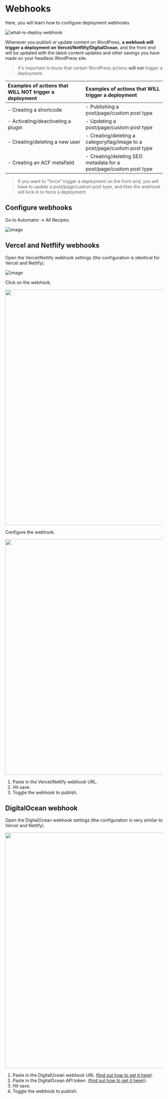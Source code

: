 # Webhooks

Here, you will learn how to configure deployment webhooks.

![what-is-deploy-webhook](https://github.com/astrowp/docs/assets/170225022/69bd358f-d1e7-4cda-b7fe-7f75809546ae)

Whenever you publish or update content on WordPress, **a webhook will trigger a deployment on Vercel/Netflify/DigitalOcean**, and the front end will be updated with the latest content updates and other savings you have made on your headless WordPress site.

> It's important to know that certain WordPress actions **will not** trigger a deployment.

| Examples of actions that **WILL NOT** trigger a deployment | Examples of actions that **WILL** trigger a deployment |
| :-------- | :------- |
| - Creating a shortcode | - Publishing a post/page/custom post type |<tr></tr>
| - Activating/deactivating a plugin | - Updating a post/page/custom post type |<tr></tr>
| - Creating/deleting a new user | - Creating/deleting a category/tag/image to a post/page/custom post type |<tr></tr>
| - Creating an ACF metafield | - Creating/deleting SEO metadata for a post/page/custom post type |<tr></tr>

> If you want to "force" trigger a deployment on the front end, you will have to update a post/page/custom post type, and then the webhook will kick in to force a deployment.

## Configure webhooks

Go to Automator -> All Recipes.

![image](https://github.com/astrowp/docs/assets/170225022/e7aa54fd-3fd8-459f-aa6e-664c7ba8b566)

## Vercel and Netflify webhooks

Open the Vercel/Netlify webhook settings (the configuration is identical for Vercel and Netlify).

![image](https://github.com/astrowp/docs/assets/170225022/84f78ee7-3510-47e5-8bf7-aecc0621d0dc)

Click on the webhook.

<img src="https://github.com/astrowp/docs/assets/170225022/cc9e6b12-1697-4ac2-b609-27aad8cf093d" width="750" />

Configure the webhook.

<img src="https://github.com/astrowp/docs/assets/170225022/e4ebc18f-6d98-4ffa-b026-67af74f53c62" width="750" />

1. Paste in the Vercel/Netlify webhook URL.
2. Hit save.
3. Toggle the webhook to publish.

## DigitalOcean webhook

Open the DigitalOcean webhook settings (the configuration is very similar to Vercel and Netlify).

<img src="https://github.com/astrowp/docs/assets/170225022/a024afe2-70b6-4edc-b412-e8c901fddd86" width="750" />

1. Paste in the DigitalOcean webhook URL ([find out how to get it here](https://docs.astrowp.com/#/deploy?id=get-your-app-id-here)).
2. Paste in the DigitalOcean API token. ([find out how to get it here](https://docs.astrowp.com/#/deploy?id=get-your-api-token-here))).
3. Hit save.
4. Toggle the webhook to publish.
